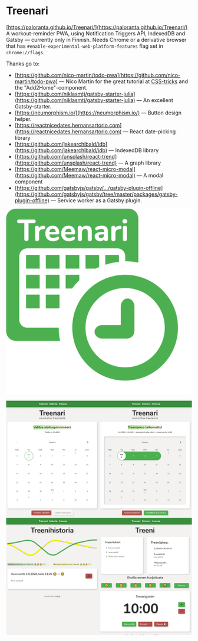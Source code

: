 # Treenari
[https://paloranta.github.io/Treenari/](https://paloranta.github.io/Treenari/) 
A workout-reminder PWA, using Notification Triggers API, IndexedDB and Gatsby — currently only in Finnish.
Needs Chrome or a derivative browser that has `#enable-experimental-web-platform-features` flag set in `chrome://flags`.

Thanks go to:
- [https://github.com/nico-martin/todo-pwa](https://github.com/nico-martin/todo-pwa) — Nico Martin for the great tutorial at [CSS-tricks](https://css-tricks.com/creating-scheduled-push-notifications/) and the "Add2Home"-component.
- [https://github.com/niklasmtj/gatsby-starter-julia](https://github.com/niklasmtj/gatsby-starter-julia) — An excellent Gatsby-starter.
- [https://neumorphism.io/](https://neumorphism.io/) — Button design helper.
- [https://reactnicedates.hernansartorio.com](https://reactnicedates.hernansartorio.com) — React date-picking library
- [https://github.com/jakearchibald/idb](https://github.com/jakearchibald/idb) — IndexedDB library
- [https://github.com/unsplash/react-trend](https://github.com/unsplash/react-trend) — A graph library
- [https://github.com/Meemaw/react-micro-modal](https://github.com/Meemaw/react-micro-modal) — A modal component
- [https://github.com/gatsbyjs/gatsby/.../gatsby-plugin-offline](https://github.com/gatsbyjs/gatsby/tree/master/packages/gatsby-plugin-offline) — Service worker as a Gatsby plugin.

![logo][logo]

[logo]: https://github.com/paloranta/Treenari-source/blob/master/src/images/treenari.png "logo"

![screenshot][screenshot]

[screenshot]: https://github.com/paloranta/Treenari-source/blob/master/overview.png "Screenshot"


